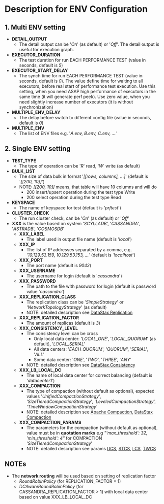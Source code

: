 # Description for ENV Configuration

## 1. Multi ENV setting

 - **DETAIL_OUTPUT**
   - The detail output can be '_On_' (as default) or '_Off_'. 
     The detail output is useful for execution graph.
 - **EXECUTOR_DURATION**
   - The test duration for run EACH PERFORMANCE TEST (value in seconds, 
     default is _5_)
 - **EXECUTOR_START_DELAY**
   - The synch time for run EACH PERFORMANCE TEST (value in seconds, 
     default is _0_). The value define time for waiting to all executors, 
     before real start of performance test execution. Use this setting, 
     when you need ASAP high performance of executors in the same time
     (it will generate perf peek). Use zero value, when you need slightly
     increase number of executors (it is without synchronization)
 - **MULTIPLE_ENV_DELAY**
   - The delay before switch to different config file (value in seconds,
     default is _0_)
 - **MULTIPLE_ENV**
   - The list of ENV files e.g. '_A.env, B.env, C.env, ..._'

## 2. Single ENV setting

 - **TEST_TYPE**
   - The type of operation can be '_R_' read, '_W_' write (as default) 
 - **BULK_LIST**
   - The size of data bulk in format '_[[rows, columns], ...]_' 
     (default is '_[[200, 10]]_')
   - NOTE: _[[200, 10]]_ means, that table will have 10 columns and will do
     - 200 insert/upsert operation during the test type Write
     - 200 select operation during the test type Read
 - **KEYSPACE**
   - The name of keyspace for test (default is '_prftest_')
 - **CLUSTER_CHECK**
   - The run cluster check, can be '_On_' (as default) or '_Off_' 
 - **XXX** is the value based on system '_SCYLLADB_', 
   '_CASSANDRA_', '_ASTRADB_', '_COSMOSDB_'
   - **XXX_LABEL**
     - The label used in output file name (default is '_local_')
   - **XXX_IP**
     - The list of IP addresses separated by a comma, 
       e.g. '_10.129.53.159, 10.129.53.153, ..._' (default is '_localhost_')
   - **XXX_PORT**
     - The port name (default is _9042_)
   - **XXX_USERNAME**
      - The username for login (default is '_cassandra_')
   - **XXX_PASSWORD**
      - The path to the file with password for login 
        (default is password value '_cassandra_')
   - **XXX_REPLICATION_CLASS**
     - The replication class can be '_SimpleStrategy_' or 
       '_NetworkTopologyStrategy_' (as default)
     - NOTE: detailed description see [DataStax Replication](https://docs.datastax.com/en/cassandra-oss/3.x/cassandra/architecture/archDataDistributeReplication.html)
   - **XXX_REPLICATION_FACTOR**
     - The amount of replicas (default is _3_)
   - **XXX_CONSISTENCY_LEVEL**
     - The consistency level can be cross
       - Only local data center: '_LOCAL_ONE_', '_LOCAL_QUORUM_' (as default), '_LOCAL_SERIAL_' 
       - All data centers: '_EACH_QUORUM_', '_QUORUM_', '_SERIAL_', '_ALL_'
       - Some data center:  '_ONE_', '_TWO_', '_THREE_', '_ANY_'
     - NOTE: detailed description see [DataStax Consistency](https://docs.datastax.com/en/cassandra-oss/3.0/cassandra/dml/dmlConfigConsistency.html)
   - **XXX_LB_LOCAL_DC**
     - The name of local data center for correct balancing 
       (default is '_datacenter1_')
   - **XXX_COMPACTION**
     - The type of compaction (without default as optional), expected values
       '_UnifiedCompactionStrategy_', '_SizeTieredCompactionStrategy_',
       '_LeveledCompactionStrategy_', '_TimeWindowCompactionStrategy_'
     - NOTE: detailed description see [Apache Compaction](https://cassandra.apache.org/doc/5.0/cassandra/managing/operating/compaction/index.html),
       [DataStax Compaction](https://docs.datastax.com/en/cassandra-oss/3.0/cassandra/operations/opsConfigureCompaction.html)
   - **XXX_COMPACTION_PARAMS**
     - The parameters for the compaction (without default as optional), value must be 
       in **quotation marks** e.g _"'max_threshold': 32, 'min_threshold': 4"_ for
       COMPACTION '_SizeTieredCompactionStrategy_' 
     - NOTE: detailed description see params [UCS](https://cassandra.apache.org/doc/5.0/cassandra/managing/operating/compaction/ucs.html#ucs_options), 
       [STCS](https://cassandra.apache.org/doc/5.0/cassandra/managing/operating/compaction/stcs.html#stcs_options),
       [LCS](https://cassandra.apache.org/doc/5.0/cassandra/managing/operating/compaction/lcs.html#lcs_options),
       [TWCS](https://cassandra.apache.org/doc/5.0/cassandra/managing/operating/compaction/twcs.html#twcs_options)

 
## NOTEs

 - The **network routing** will be used based on setting of 
   replication factor 
   - _RoundRobinPolicy_ (for REPLICATION_FACTOR = 1)
   - _DCAwareRoundRobinPolicy_ (for CASSANDRA_REPLICATION_FACTOR > 1) 
     with local data center based on value XXX_LB_LOCAL_DC